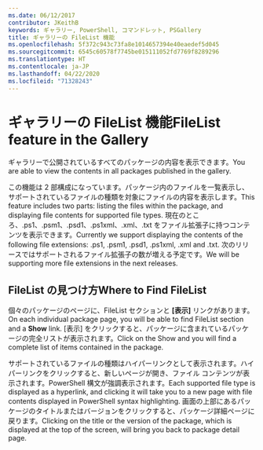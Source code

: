 ```yaml
---
ms.date: 06/12/2017
contributor: JKeithB
keywords: ギャラリー, PowerShell, コマンドレット, PSGallery
title: ギャラリーの FileList 機能
ms.openlocfilehash: 5f372c943c73fa8e1014657394e40eaedef5d045
ms.sourcegitcommit: 6545c60578f7745be015111052fd7769f8289296
ms.translationtype: HT
ms.contentlocale: ja-JP
ms.lasthandoff: 04/22/2020
ms.locfileid: "71328243"
---
```

# <a name="filelist-feature-in-the-gallery"></a><span data-ttu-id="e4f9c-103">ギャラリーの FileList 機能</span><span class="sxs-lookup"><span data-stu-id="e4f9c-103">FileList feature in the Gallery</span></span>

<span data-ttu-id="e4f9c-104">ギャラリーで公開されているすべてのパッケージの内容を表示できます。</span><span class="sxs-lookup"><span data-stu-id="e4f9c-104">You are able to view the contents in all packages published in the gallery.</span></span>

<span data-ttu-id="e4f9c-105">この機能は 2 部構成になっています。パッケージ内のファイルを一覧表示し、サポートされているファイルの種類を対象にファイルの内容を表示します。</span><span class="sxs-lookup"><span data-stu-id="e4f9c-105">This feature includes two parts: listing the files within the package, and displaying file contents for supported file types.</span></span> <span data-ttu-id="e4f9c-106">現在のところ、.ps1、.psm1、.psd1、.ps1xml、.xml、.txt をファイル拡張子に持つコンテンツを表示できます。</span><span class="sxs-lookup"><span data-stu-id="e4f9c-106">Currently we support displaying the contents of the following file extensions: .ps1, .psm1, .psd1, .ps1xml, .xml and .txt.</span></span> <span data-ttu-id="e4f9c-107">次のリリースではサポートされるファイル拡張子の数が増える予定です。</span><span class="sxs-lookup"><span data-stu-id="e4f9c-107">We will be supporting more file extensions in the next releases.</span></span>

## <a name="where-to-find-filelist"></a><span data-ttu-id="e4f9c-108">FileList の見つけ方</span><span class="sxs-lookup"><span data-stu-id="e4f9c-108">Where to Find FileList</span></span>

<span data-ttu-id="e4f9c-109">個々のパッケージのページに、FileList セクションと **[表示]** リンクがあります。</span><span class="sxs-lookup"><span data-stu-id="e4f9c-109">On each individual package page, you will be able to find FileList section and a **Show** link.</span></span> <span data-ttu-id="e4f9c-110">[表示] をクリックすると、パッケージに含まれているパッケージの完全リストが表示されます。</span><span class="sxs-lookup"><span data-stu-id="e4f9c-110">Click on the Show and you will find a complete list of items contained in the package.</span></span>

<span data-ttu-id="e4f9c-111">サポートされているファイルの種類はハイパーリンクとして表示されます。ハイパーリンクをクリックすると、新しいページが開き、ファイル コンテンツが表示されます。PowerShell 構文が強調表示されます。</span><span class="sxs-lookup"><span data-stu-id="e4f9c-111">Each supported file type is displayed as a hyperlink, and clicking it will take you to a new page with file contents displayed in PowerShell syntax highlighting.</span></span> <span data-ttu-id="e4f9c-112">画面の上部にあるパッケージのタイトルまたはバージョンをクリックすると、パッケージ詳細ページに戻ります。</span><span class="sxs-lookup"><span data-stu-id="e4f9c-112">Clicking on the title or the version of the package, which is displayed at the top of the screen, will bring you back to package detail page.</span></span>
